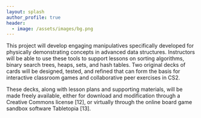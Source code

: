 ```yaml
---
layout: splash
author_profile: true
header:
  - image: /assets/images/bg.png
---
```


This project will develop engaging manipulatives specifically
developed for physically demonstrating concepts in advanced data
structures. Instructors will be able to use these tools to support
lessons on sorting algorithms, binary search trees, heaps, sets,
and hash tables. Two original decks of cards will be designed,
tested, and refined that can form the basis for interactive
classroom games and collaborative peer exercises in CS2.

These decks, along with lesson plans and supporting materials, will be
made freely available, either for download and modification
through a Creative Commons license [12], or virtually through
the online board game sandbox software Tabletopia [13].

